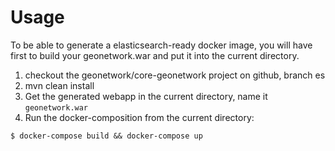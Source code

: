 # Usage

To be able to generate a elasticsearch-ready docker image, you will have first
to build your geonetwork.war and put it into the current directory.

1. checkout the geonetwork/core-geonetwork project on github, branch es
2. mvn clean install
3. Get the generated webapp in the current directory, name it `geonetwork.war`
4. Run the docker-composition from the current directory:

```
$ docker-compose build && docker-compose up
```


